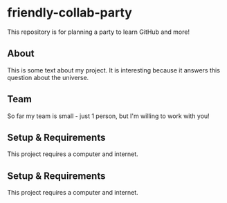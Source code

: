 # friendly-collab-party
This repository is for planning a party to learn GitHub and more!

## About
This is some text about my project. It is interesting because it answers this question about the universe.

## Team
So far my team is small - just 1 person, but I'm willing to work with you!

## Setup & Requirements
This project requires a computer and internet.

## Setup & Requirements
This project requires a computer and internet.

